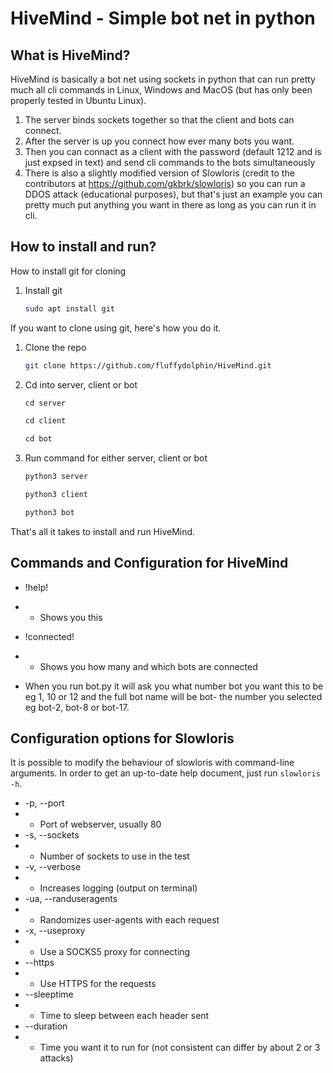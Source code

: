# HiveMind - Simple bot net in python

## What is HiveMind?
HiveMind is basically a bot net using sockets in python that can run pretty much all cli commands in Linux, Windows and MacOS (but has only been properly tested in Ubuntu Linux).

1. The server binds sockets together so that the client and bots can connect.
2. After the server is up you connect how ever many bots you want.
3. Then you can connact as a client with the password (default 1212 and is just expsed in text) and send cli commands to the bots simultaneously
4. There is also a slightly modified version of Slowloris (credit to the contributors at https://github.com/gkbrk/slowloris) so you can run a DDOS attack (educational purposes), but that's just an example you can pretty much put anything you want in there as long as you can run it in cli.

## How to install and run?

How to install git for cloning

1. Install git
   ```sh
   sudo apt install git
   ```



If you want to clone using git, here's how you do it.

1. Clone the repo
   ```sh
   git clone https://github.com/fluffydolphin/HiveMind.git
   ```
2. Cd into server, client or bot
   ```js
   cd server
   ```
   ```js
   cd client
   ```
   ```js
   cd bot
   ```
3. Run command for either server, client or bot
   ```js
   python3 server
   ```
   ```js
   python3 client
   ```
   ```js
   python3 bot
   ```
  
That's all it takes to install and run HiveMind.

## Commands and Configuration for HiveMind

* !help!
* * Shows you this
* !connected!
* * Shows you how many and which bots are connected

* When you run bot.py it will ask you what number bot you want this to be eg 1, 10 or 12 and the full bot name will be bot- the number you selected eg bot-2, bot-8 or bot-17. 


## Configuration options for Slowloris
It is possible to modify the behaviour of slowloris with command-line
arguments. In order to get an up-to-date help document, just run
`slowloris -h`.

* -p, --port
* * Port of webserver, usually 80
* -s, --sockets
* * Number of sockets to use in the test
* -v, --verbose
* * Increases logging (output on terminal)
* -ua, --randuseragents
* * Randomizes user-agents with each request
* -x, --useproxy
* * Use a SOCKS5 proxy for connecting
* --https
* * Use HTTPS for the requests
* --sleeptime
* * Time to sleep between each header sent
* --duration
* * Time you want it to run for (not consistent can differ by about 2 or 3 attacks)
